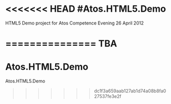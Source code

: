 <<<<<<< HEAD
#Atos.HTML5.Demo
===============

HTML5 Demo project for Atos Competence Evening 26 April 2012

===============
TBA
=======
Atos.HTML5.Demo
===============

Atos.HTML5.Demo
>>>>>>> dc1f3a659aab127ab1d74a08b8fa027537fe3e2f
